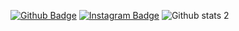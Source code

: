 [![Github Badge](https://img.shields.io/badge/-Github-000?style=quare&labelColor=000&logo=Github&logoColor=white&link=link)](https://github.com/mucahitsendinc) 
[![Instagram Badge](https://img.shields.io/badge/-Instagram-C13584?style=flat-quare&labelColor=C13584&logo=instagram&logoColor=white&link=link)](https://www.instagram.com/mucahitsndc/) 
![Github stats 2](https://github-readme-stats.vercel.app/api?username=mucahitsendinc&show_icons=true&theme=radical)

